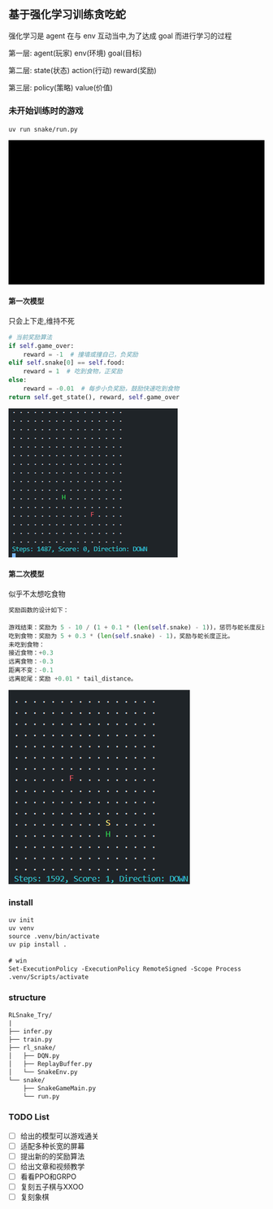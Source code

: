 ## 基于强化学习训练贪吃蛇

强化学习是 agent 在与 env 互动当中,为了达成 goal 而进行学习的过程

第一层: agent(玩家) env(环境) goal(目标)

第二层: state(状态) action(行动) reward(奖励)

第三层: policy(策略) value(价值)

### 未开始训练时的游戏

`uv run snake/run.py`

![](z_using_files/describe_imgs/before.gif)

#### 第一次模型

只会上下走,维持不死

```python
# 当前奖励算法
if self.game_over:
    reward = -1  # 撞墙或撞自己，负奖励
elif self.snake[0] == self.food:
    reward = 1  # 吃到食物，正奖励
else:
    reward = -0.01  # 每步小负奖励，鼓励快速吃到食物
return self.get_state(), reward, self.game_over
```

![](z_using_files/describe_imgs/01.png)

#### 第二次模型

似乎不太想吃食物

```python
奖励函数的设计如下：

游戏结束：奖励为 5 - 10 / (1 + 0.1 * (len(self.snake) - 1))，惩罚与蛇长度反比。
吃到食物：奖励为 5 + 0.3 * (len(self.snake) - 1)，奖励与蛇长度正比。
未吃到食物：
接近食物：+0.3
远离食物：-0.3
距离不变：-0.1
远离蛇尾：奖励 +0.01 * tail_distance。
```

![](z_using_files/describe_imgs/02.png)

### install

```shell
uv init
uv venv
source .venv/bin/activate
uv pip install .

# win
Set-ExecutionPolicy -ExecutionPolicy RemoteSigned -Scope Process
.venv/Scripts/activate
```

### structure
```text
RLSnake_Try/
|
├── infer.py
├── train.py
├── rl_snake/
│   ├── DQN.py
│   ├── ReplayBuffer.py
│   └── SnakeEnv.py
└── snake/
    ├── SnakeGameMain.py
    └── run.py
```

### TODO List

- [ ] 给出的模型可以游戏通关
- [ ] 适配多种长宽的屏幕
- [ ] 提出新的的奖励算法
- [ ] 给出文章和视频教学
- [ ] 看看PPO和GRPO
- [ ] 复刻五子棋与XXOO
- [ ] 复刻象棋
